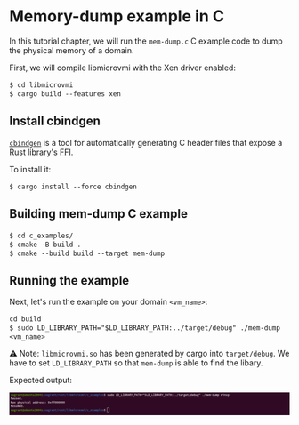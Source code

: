 # Memory-dump example in C

In this tutorial chapter, we will run the `mem-dump.c` C example code
to dump the physical memory of a domain.

First, we will compile libmicrovmi with the Xen driver enabled:

~~~
$ cd libmicrovmi
$ cargo build --features xen
~~~

## Install cbindgen

[`cbindgen`](https://github.com/eqrion/cbindgen) is a tool for automatically generating C header files that expose
a Rust library's [FFI](https://doc.rust-lang.org/nomicon/ffi.html).

To install it:
~~~
$ cargo install --force cbindgen
~~~

## Building mem-dump C example

~~~
$ cd c_examples/
$ cmake -B build .
$ cmake --build build --target mem-dump
~~~

## Running the example

Next, let's run the example on your domain `<vm_name>`:

~~~
cd build
$ sudo LD_LIBRARY_PATH="$LD_LIBRARY_PATH:../target/debug" ./mem-dump <vm_name>
~~~

⚠️ Note: `libmicrovmi.so` has been generated by cargo into `target/debug`.
We have to set `LD_LIBRARY_PATH` so that `mem-dump` is able to find the libary.

Expected output:

![mem-dump output](./c_mem_dump.png)
